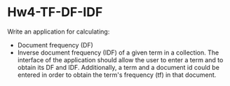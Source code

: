 # Hw4-TF-DF-IDF

Write an application for calculating:
  - Document frequency (DF)
  - Inverse document frequency (IDF)
of a given term in a collection. The interface of the application should allow the user to enter a term and to obtain its DF and IDF. Additionally, a term and a document id could be entered in order to obtain the term's frequency (tf) in that document. 
